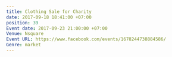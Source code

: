 ```yaml
---
title: Clothing Sale for Charity
date: 2017-09-18 18:41:00 +07:00
position: 39
Event date: 2017-09-23 21:00:00 +07:00
Venue: Nsquare
Event URL: https://www.facebook.com/events/1678244738884586/
Genre: market
---
```


